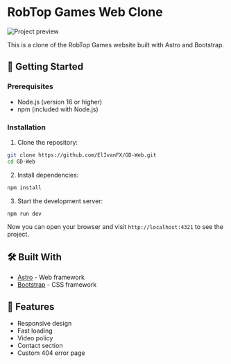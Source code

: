 # RobTop Games Web Clone

![Project preview](https://i.imgur.com/P55Oabw.png)

This is a clone of the RobTop Games website built with Astro and Bootstrap.

## 🚀 Getting Started

### Prerequisites

- Node.js (version 16 or higher)
- npm (included with Node.js)

### Installation

1. Clone the repository:

```bash
git clone https://github.com/ElIvanFX/GD-Web.git
cd GD-Web
```

2. Install dependencies:

```bash
npm install
```

3. Start the development server:

```bash
npm run dev
```

Now you can open your browser and visit `http://localhost:4321` to see the project.

## 🛠️ Built With

- [Astro](https://astro.build/) - Web framework
- [Bootstrap](https://getbootstrap.com/) - CSS framework

## 📝 Features

- Responsive design
- Fast loading
- Video policy
- Contact section
- Custom 404 error page
